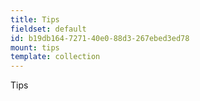 ```yaml
---
title: Tips
fieldset: default
id: b19db164-7271-40e0-88d3-267ebed3ed78
mount: tips
template: collection
---
```

Tips
